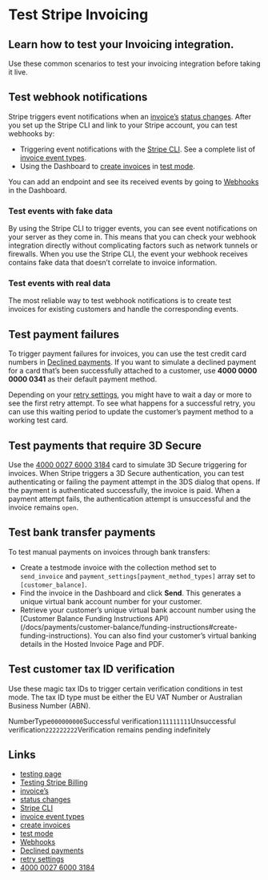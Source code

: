 # Test Stripe Invoicing

## Learn how to test your Invoicing integration.

Use these common scenarios to test your invoicing integration before taking it
live.

## Test webhook notifications

Stripe triggers event notifications when an
[invoice’s](https://docs.stripe.com/api/invoices) [status
changes](https://docs.stripe.com/invoicing/integration/workflow-transitions#status-transitions-endpoints).
After you set up the Stripe CLI and link to your Stripe account, you can test
webhooks by:

- Triggering event notifications with the [Stripe
CLI](https://docs.stripe.com/stripe-cli). See a complete list of [invoice event
types](https://docs.stripe.com/api/events/types#event_types-invoice.created).
- Using the Dashboard to [create
invoices](https://dashboard.stripe.com/test/invoices/create) in [test
mode](https://docs.stripe.com/test-mode).

You can add an endpoint and see its received events by going to
[Webhooks](https://dashboard.stripe.com/test/webhooks) in the Dashboard.

### Test events with fake data

By using the Stripe CLI to trigger events, you can see event notifications on
your server as they come in. This means that you can check your webhook
integration directly without complicating factors such as network tunnels or
firewalls. When you use the Stripe CLI, the event your webhook receives contains
fake data that doesn’t correlate to invoice information.

### Test events with real data

The most reliable way to test webhook notifications is to create test invoices
for existing customers and handle the corresponding events.

## Test payment failures

To trigger payment failures for invoices, you can use the test credit card
numbers in [Declined
payments](https://docs.stripe.com/testing#declined-payments). If you want to
simulate a declined payment for a card that’s been successfully attached to a
customer, use **4000 0000 0000 0341** as their default payment method.

Depending on your [retry
settings](https://docs.stripe.com/invoicing/automatic-collection), you might
have to wait a day or more to see the first retry attempt. To see what happens
for a successful retry, you can use this waiting period to update the customer’s
payment method to a working test card.

## Test payments that require 3D Secure

Use the [4000 0027 6000 3184](https://docs.stripe.com/testing#regulatory-cards)
card to simulate 3D Secure triggering for invoices. When Stripe triggers a 3D
Secure authentication, you can test authenticating or failing the payment
attempt in the 3DS dialog that opens. If the payment is authenticated
successfully, the invoice is paid. When a payment attempt fails, the
authentication attempt is unsuccessful and the invoice remains `open`.

## Test bank transfer payments

To test manual payments on invoices through bank transfers:

- Create a testmode invoice with the collection method set to `send_invoice` and
`payment_settings[payment_method_types]` array set to `[customer_balance]`.
- Find the invoice in the Dashboard and click **Send**. This generates a unique
virtual bank account number for your customer.
- Retrieve your customer’s unique virtual bank account number using the
[Customer Balance Funding Instructions
API)(/docs/payments/customer-balance/funding-instructions#create-funding-instructions).
You can also find your customer’s virtual banking details in the Hosted Invoice
Page and PDF.

## Test customer tax ID verification

Use these magic tax IDs to trigger certain verification conditions in test mode.
The tax ID type must be either the EU VAT Number or Australian Business Number
(ABN).

NumberType`000000000`Successful verification`111111111`Unsuccessful
verification`222222222`Verification remains pending indefinitely

## Links

- [testing page](https://docs.stripe.com/testing)
- [Testing Stripe Billing](https://docs.stripe.com/billing/testing)
- [invoice’s](https://docs.stripe.com/api/invoices)
- [status
changes](https://docs.stripe.com/invoicing/integration/workflow-transitions#status-transitions-endpoints)
- [Stripe CLI](https://docs.stripe.com/stripe-cli)
- [invoice event
types](https://docs.stripe.com/api/events/types#event_types-invoice.created)
- [create invoices](https://dashboard.stripe.com/test/invoices/create)
- [test mode](https://docs.stripe.com/test-mode)
- [Webhooks](https://dashboard.stripe.com/test/webhooks)
- [Declined payments](https://docs.stripe.com/testing#declined-payments)
- [retry settings](https://docs.stripe.com/invoicing/automatic-collection)
- [4000 0027 6000 3184](https://docs.stripe.com/testing#regulatory-cards)